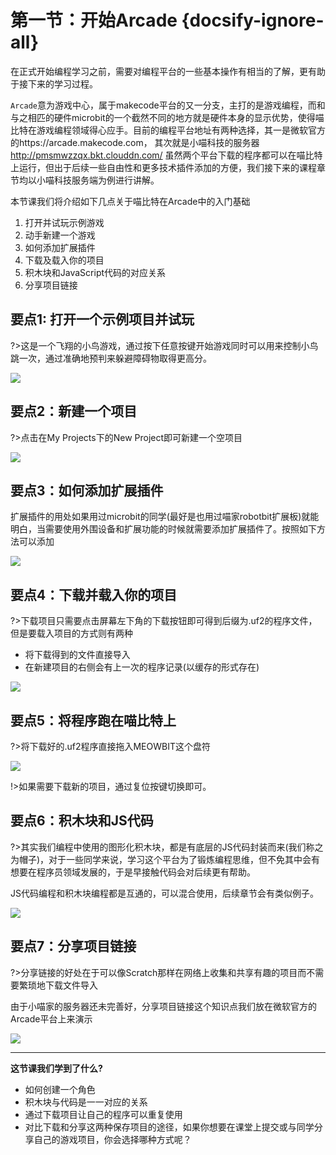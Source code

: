 # 第一节：开始Arcade {docsify-ignore-all}

在正式开始编程学习之前，需要对编程平台的一些基本操作有相当的了解，更有助于接下来的学习过程。

`Arcade`意为游戏中心，属于makecode平台的又一分支，主打的是游戏编程，而和与之相匹的硬件microbit的一个截然不同的地方就是硬件本身的显示优势，使得喵比特在游戏编程领域得心应手。目前的编程平台地址有两种选择，其一是微软官方的https://arcade.makecode.com，
其次就是小喵科技的服务器 http://pmsmwzzqx.bkt.clouddn.com/
虽然两个平台下载的程序都可以在喵比特上运行，但出于后续一些自由性和更多技术插件添加的方便，我们接下来的课程章节均以小喵科技服务端为例进行讲解。

本节课我们将介绍如下几点关于喵比特在Arcade中的入门基础

1. 打开并试玩示例游戏
2. 动手新建一个游戏
3. 如何添加扩展插件
4. 下载及载入你的项目
5. 积木块和JavaScript代码的对应关系
6. 分享项目链接

## 要点1: 打开一个示例项目并试玩

?>这是一个飞翔的小鸟游戏，通过按下任意按键开始游戏同时可以用来控制小鸟跳一次，通过准确地预判来躲避障碍物取得更高分。  

![](https://s2.ax1x.com/2019/02/12/kwPTHJ.gif)  
  
## 要点2：新建一个项目

?>点击在My Projects下的New Project即可新建一个空项目

![](https://s2.ax1x.com/2019/02/12/kwPvjO.gif)

## 要点3：如何添加扩展插件

扩展插件的用处如果用过microbit的同学(最好是也用过喵家robotbit扩展板)就能明白，当需要使用外围设备和扩展功能的时候就需要添加扩展插件了。按照如下方法可以添加  
  
![](https://s2.ax1x.com/2019/02/13/k0W6HJ.gif)

## 要点4：下载并载入你的项目

?>下载项目只需要点击屏幕左下角的下载按钮即可得到后缀为.uf2的程序文件，但是要载入项目的方式则有两种  

- 将下载得到的文件直接导入
- 在新建项目的右侧会有上一次的程序记录(以缓存的形式存在)

![](https://s2.ax1x.com/2019/02/12/kwida9.gif)

## 要点5：将程序跑在喵比特上  
  
?>将下载好的.uf2程序直接拖入MEOWBIT这个盘符

![](https://s2.ax1x.com/2019/02/18/k611u6.png)  
 
!>如果需要下载新的项目，通过复位按键切换即可。

## 要点6：积木块和JS代码

?>其实我们编程中使用的图形化积木块，都是有底层的JS代码封装而来(我们称之为帽子)，对于一些同学来说，学习这个平台为了锻炼编程思维，但不免其中会有想要在程序员领域发展的，于是早接触代码会对后续更有帮助。

JS代码编程和积木块编程都是互通的，可以混合使用，后续章节会有类似例子。

![](https://s2.ax1x.com/2019/02/12/kwiBP1.gif)  

## 要点7：分享项目链接

?>分享链接的好处在于可以像Scratch那样在网络上收集和共享有趣的项目而不需要繁琐地下载文件导入  

由于小喵家的服务器还未完善好，分享项目链接这个知识点我们放在微软官方的Arcade平台上来演示 

![](https://s2.ax1x.com/2019/02/12/kwiD8x.gif)  

---  

**这节课我们学到了什么?**  

- 如何创建一个角色
- 积木块与代码是一一对应的关系
- 通过下载项目让自己的程序可以重复使用
- 对比下载和分享这两种保存项目的途径，如果你想要在课堂上提交或与同学分享自己的游戏项目，你会选择哪种方式呢？